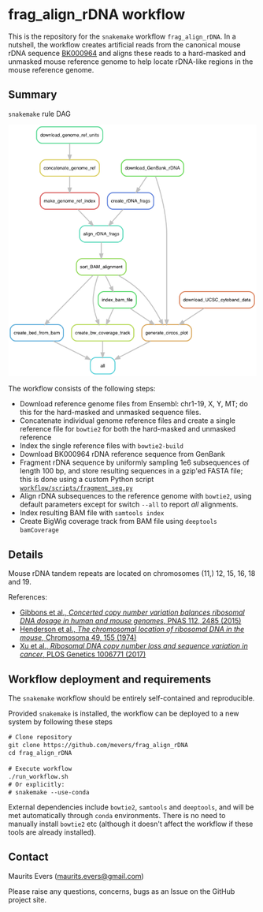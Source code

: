 # frag_align_rDNA workflow

This is the repository for the `snakemake` workflow `frag_align_rDNA`. In a
nutshell, the workflow creates artificial reads from the canonical mouse rDNA
sequence [BK000964](https://www.ncbi.nlm.nih.gov/nuccore/BK000964) and aligns
these reads to a hard-masked and unmasked mouse reference genome to help locate
rDNA-like regions in the mouse reference genome.


## Summary

`snakemake` rule DAG

![rulegraph](workflow_rulegraph.png)

The workflow consists of the following steps:

- Download reference genome files from Ensembl: chr1-19, X, Y, MT; do this for
the hard-masked and unmasked sequence files.
- Concatenate individual genome reference files and create a single reference
file for `bowtie2` for both the hard-masked and unmasked reference
- Index the single reference files with `bowtie2-build`
- Download BK000964 rDNA reference sequence from GenBank
- Fragment rDNA sequence by uniformly sampling 1e6 subsequences of length
100 bp, and store resulting sequences in a gzip'ed FASTA file; this is done
using a custom Python script [`workflow/scripts/fragment_seq.py`](workflow/scripts/fragment_seq.py)
- Align rDNA subsequences to the reference genome with `bowtie2`, using default
parameters except for switch `--all` to report *all* alignments.
- Index resulting BAM file with `samtools index`
- Create BigWig coverage track from BAM file using `deeptools` `bamCoverage`


## Details

Mouse rDNA tandem repeats are located on chromosomes (11,) 12, 15, 16, 18 and 19.

References:

- [Gibbons et al., *Concerted copy number variation balances ribosomal DNA dosage in human and mouse genomes*, PNAS 112, 2485 (2015)](https://www.pnas.org/content/112/8/2485)
- [Henderson et al., *The chromosomal location of ribosomal DNA in the mouse*, Chromosoma 49, 155 (1974)](https://link-springer-com.virtual.anu.edu.au/article/10.1007/BF00348887)
- [Xu et al., *Ribosomal DNA copy number loss and sequence variation in cancer*, PLOS Genetics 1006771 (2017)](https://journals.plos.org/plosgenetics/article?id=10.1371/journal.pgen.1006771)


## Workflow deployment and requirements

The `snakemake` workflow should be entirely self-contained and reproducible.

Provided `snakemake` is installed, the workflow can be deployed to a new system
by following these steps

```
# Clone repository
git clone https://github.com/mevers/frag_align_rDNA
cd frag_align_rDNA

# Execute workflow
./run_workflow.sh
# Or explicitly:
# snakemake --use-conda
```

External dependencies include `bowtie2`, `samtools` and `deeptools`, and will
be met automatically through `conda` environments. There is no need to manually
install `bowtie2` etc (although it doesn't affect the workflow if these tools
are already installed).


## Contact

Maurits Evers (maurits.evers@gmail.com)

Please raise any questions, concerns, bugs as an Issue on the GitHub project
site.
